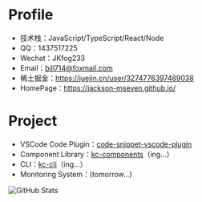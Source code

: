 # Profile
- 技术栈：JavaScript/TypeScript/React/Node
- QQ：1437517225
- Wechat：JKfog233
- Email：bill714@foxmail.com
- 稀土掘金：https://juejin.cn/user/3274776397489038
- HomePage：https://jackson-mseven.github.io/

# Project
- VSCode Code Plugin：[code-snippet-vscode-plugin](https://github.com/Jackson-Mseven/code-snippet-vscode-plugin)
- Component Library：[kc-components](https://github.com/Jackson-Mseven/kc-components)（ing...）
- CLI：[kc-cli](https://github.com/Jackson-Mseven/kc-cli)（ing...）
- Monitoring System：(tomorrow...)


![GitHub Stats](https://github-readme-stats.vercel.app/api?username=Jackson-Mseven&show_icons=true)
